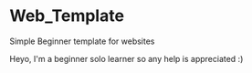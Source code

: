 # Web_Template
Simple Beginner template for websites

Heyo, I'm a beginner solo learner so any help is appreciated :)
